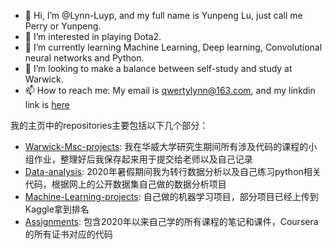 - 👋 Hi, I’m @Lynn-Luyp, and my full name is Yunpeng Lu, just call me Perry or Yunpeng. 
- 👀 I’m interested in playing Dota2.
- 🌱 I’m currently learning Machine Learning, Deep learning, Convolutional neural networks and Python.
- 💞️ I’m looking to make a balance between self-study and study at Warwick.
- 📫 How to reach me: My email is qwertylynn@163.com, and my linkdin link is [here](https://www.linkedin.com/in/yunpeng-lu-660350222/)

我的主页中的repositories主要包括以下几个部分：
- [Warwick-Msc-projects](https://github.com/Lynn-Luyp/Warwick-Msc-projects): 我在华威大学研究生期间所有涉及代码的课程的小组作业，整理好后我保存起来用于提交给老师以及自己记录
- [Data-analysis](https://github.com/Lynn-Luyp/Data-analysis): 2020年暑假期间我为转行数据分析以及自己练习python相关代码，根据网上的公开数据集自己做的数据分析项目
- [Machine-Learning-projects](https://github.com/Lynn-Luyp/Machine-Learning-projects): 自己做的机器学习项目，部分项目已经上传到Kaggle拿到排名
- [Assignments](https://github.com/Lynn-Luyp/Assignments): 包含2020年以来自己学的所有课程的笔记和课件，Coursera的所有证书对应的代码





<!---
Lynn-Luyp/Lynn-Luyp is a ✨ special ✨ repository because its `README.md` (this file) appears on your GitHub profile.
You can click the Preview link to take a look at your changes.
--->
